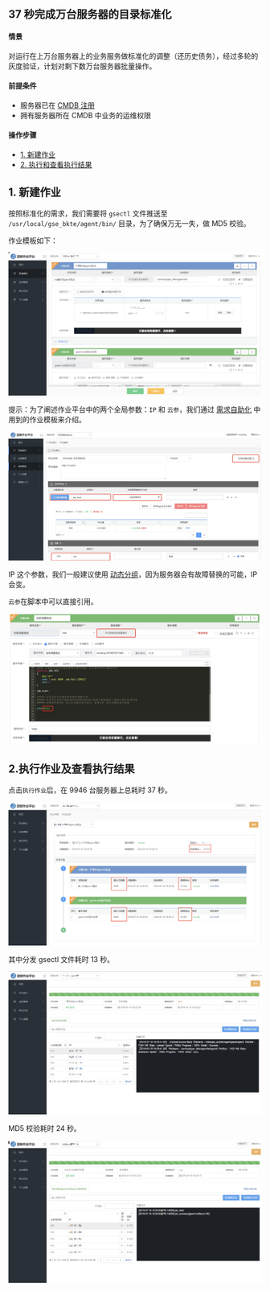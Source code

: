 ## 37 秒完成万台服务器的目录标准化


#### 情景 
对运行在上万台服务器上的业务服务做标准化的调整（还历史债务），经过多轮的灰度验证，计划对剩下数万台服务器批量操作。

#### 前提条件 
- 服务器已在 [CMDB 注册](../CMDB/CMDB_management_hosts.md)
- 拥有服务器所在 CMDB 中业务的运维权限

#### 操作步骤 
- [1. 新建作业](#New_job)
- [2. 执行和查看执行结果](#Exec_and_view_job_instance)


## 1. 新建作业 
按照标准化的需求，我们需要将 `gsectl` 文件推送至 `/usr/local/gse_bkte/agent/bin/` 目录，为了确保万无一失，做 MD5 校验。

作业模板如下：

![job_magnanimity](media/job_magnanimity.png)

提示：为了阐述作业平台中的两个全局参数：`IP` 和 `云参`，我们通过 [需求自助化](Demand_self-service.md) 中用到的作业模板来介绍。

![-w1670](media/15638759120598.jpg)

IP 这个参数，我们一般建议使用 [动态分组](https://docs.bk.tencent.com/cmdb/Introduction.html#%EF%BC%886%EF%BC%89%E5%8A%A8%E6%80%81%E5%88%86%E7%BB%84)，因为服务器会有故障替换的可能，IP 会变。

`云参`在脚本中可以直接引用。

![-w1395](media/15638755522581.jpg)


## 2.执行作业及查看执行结果 

点击`执行作业`后，在 9946 台服务器上总耗时 37 秒。

![job_magnanimity_history_list](media/job_magnanimity_history_list.png)

其中分发 gsectl 文件耗时 13 秒。

![job_magnanimity_history_push_file](media/job_magnanimity_history_push_file.png)

MD5 校验耗时 24 秒。

![job_magnanimity_history_exec_script](media/job_magnanimity_history_exec_script.png)



